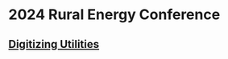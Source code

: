 # 2024 Rural Energy Conference

## [Digitizing Utilities](https://docs.google.com/presentation/d/1oecmZ6x3r3x1w8f2EiIo0VDVczN7J6Vv8Xq3fvPlwd4/edit?usp=sharing)
